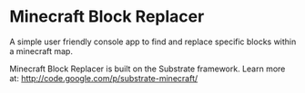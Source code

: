 Minecraft Block Replacer
========================

A simple user friendly console app to find and replace specific blocks within a minecraft map.

Minecraft Block Replacer is built on the Substrate framework. Learn more at: http://code.google.com/p/substrate-minecraft/